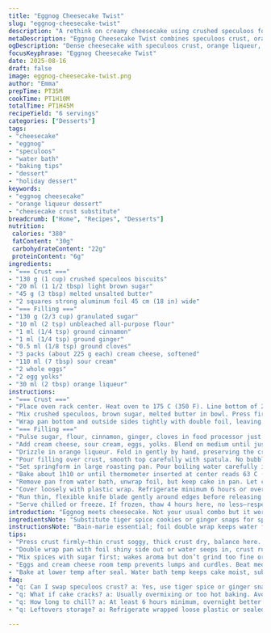 ```yaml
---
title: "Eggnog Cheesecake Twist"
slug: "eggnog-cheesecake-twist"
description: "A rethink on creamy cheesecake using crushed speculoos for the crust instead of graham crackers; adds subtle spice and caramel undertones. Dark spiced rum swapped with orange liqueur for brightness. Slightly less sugar balances eggnog’s sweetness. The bake in water bath ensures crack-free, even texture. Texture is dense but silky, tang pops from sour cream. Cinnamon, ginger, nutmeg mingle but powdered cloves replace nutmeg for a twist. Six servings, cake chills slowly overnight to set. Patience counts here; avoid rushing cooling."
metaDescription: "Eggnog Cheesecake Twist combines speculoos crust, orange liqueur brightness, and spiced filling baked in water bath for dense, tangy texture with a slow chill finish."
ogDescription: "Dense cheesecake with speculoos crust, orange liqueur, warming spices and water bath bake for crack-free dense tangy texture; chill slow, serve chilled."
focusKeyphrase: "Eggnog Cheesecake Twist"
date: 2025-08-16
draft: false
image: eggnog-cheesecake-twist.png
author: "Emma"
prepTime: PT35M
cookTime: PT1H10M
totalTime: PT1H45M
recipeYield: "6 servings"
categories: ["Desserts"]
tags:
- "cheesecake"
- "eggnog"
- "speculoos"
- "water bath"
- "baking tips"
- "dessert"
- "holiday dessert"
keywords:
- "eggnog cheesecake"
- "orange liqueur dessert"
- "cheesecake crust substitute"
breadcrumb: ["Home", "Recipes", "Desserts"]
nutrition: 
 calories: "380"
 fatContent: "30g"
 carbohydrateContent: "22g"
 proteinContent: "6g"
ingredients:
- "=== Crust ==="
- "130 g (1 cup) crushed speculoos biscuits"
- "20 ml (1 1/2 tbsp) light brown sugar"
- "45 g (3 tbsp) melted unsalted butter"
- "2 squares strong aluminum foil 45 cm (18 in) wide"
- "=== Filling ==="
- "130 g (2/3 cup) granulated sugar"
- "10 ml (2 tsp) unbleached all-purpose flour"
- "1 ml (1/4 tsp) ground cinnamon"
- "1 ml (1/4 tsp) ground ginger"
- "0.5 ml (1/8 tsp) ground cloves"
- "3 packs (about 225 g each) cream cheese, softened"
- "110 ml (7 tbsp) sour cream"
- "2 whole eggs"
- "2 egg yolks"
- "30 ml (2 tbsp) orange liqueur"
instructions:
- "=== Crust ==="
- "Place oven rack center. Heat oven to 175 C (350 F). Line bottom of 20 cm (8 in) springform pan with parchment paper."
- "Mix crushed speculoos, brown sugar, melted butter in bowl. Press firmly into pan bottom and up one-third of sidewalls. Press hard; specs and fats bind here. Bake 13 minutes till edges smell toasted and set. Cool fully. Butter sidewalls generously—prevents sticking later and gives clean edges."
- "Wrap pan bottom and outside sides tightly with double foil, leaving a bit extending up the rim. This stops water seeping into crust during bain-marie. Lower oven temp to 160 C (325 F)."
- "=== Filling ==="
- "Pulse sugar, flour, cinnamon, ginger, cloves in food processor just to mix thoroughly, wakes spices without overheating."
- "Add cream cheese, sour cream, eggs, yolks. Blend on medium until just smooth—avoid whipping air; too much means cracks later. Stop, scrape sides with spatula. No lumps here."
- "Drizzle in orange liqueur. Fold in gently by hand, preserving the creamy texture."
- "Pour filling over crust, smooth top carefully with spatula. No bubbles; don’t overwork."
- "Set springform in large roasting pan. Pour boiling water carefully in pan until halfway up sides—listen to the soft splash and see water ripple at edges."
- "Bake about 1h10 or until thermometer inserted at center reads 63 C (145 F). Surface will still slightly wobble but firm to touch. Important—too much browning bad; want soft glow, not golden brown crown."
- "Remove pan from water bath, unwrap foil, but keep cake in pan. Let cool on wire rack for 1 hour till lukewarm, edges set but not cold."
- "Cover loosely with plastic wrap. Refrigerate minimum 6 hours or overnight; chilling firms it, mellows the flavor."
- "Run thin, flexible knife blade gently around edges before releasing springform side. Helps to free from pan without cracking crust or tearing sides."
- "Serve chilled or freeze. If frozen, thaw 4 hours here, no less—respect texture development."
introduction: "Eggnog meets cheesecake. Not your usual combo but it works. Speculoos crust instead of graham crackers adds deeper spice, caramel notes. Orange liqueur swaps for rum, gives brightness, changes the song. Sugar dialed back for balance, eggnog already sweet. Water bath baking is non-negotiable, prevents cracking. Texture dense with creamy tang thanks to sour cream. The slow chill overnight is not just tradition, it’s law. Learned that hard after a few cracked disasters. Light wobble in the center means done — test with poke. Buttering the pan edges is what prevents it sticking to the sides, major lesson learned the hard way. Wrap that pan in double foil, shiny sides out, or risk water seeping in and ruining the crust. Patience pays off; this cake demands respect. Cooling and reheating times crucial for that clean slice and silky mouthfeel. If crust soggy, pressed crust too thin or water bath seal failed. Trust the signs, smell those baking spices fill the kitchen, and dive in when it's just right."
ingredientsNote: "Substitute tiger spice cookies or ginger snaps for speculoos if unavailable; brings similar warmth. Brown sugar over white sugar adds deeper flavor; edge your sweetness down if eggnog pre-sweetened. Use full-fat cream cheese, no shortcuts on creaminess. Sour cream adds tang and moisture—don’t swap for yogurt; texture differs. Orange liqueur here simulates rum’s warmth but brightens; can swap for spiced rum or brandy but go easy on quantity or overpower. Flour keeps filling from weeping; never skip. If eggs too cold, curdling risk—bring to room temp beforehand. Foil wrap key: double layer shiny side out to reflect heat and prevent water infiltration. Crust needs firm, not crumbly; press hard and bake until edges firm, smell fragrant, no pale spots. Buttering pan sides prevents cracks and helps unmolding easier—lesson from past mishaps. "
instructionsNote: "Bain-marie essential; foil double wrap keeps water from creeping inside crust, ruining texture. Assemble carefully—too much water splashing leads to soggy crust. Use boiling water for quick temp hit, don’t fill after cake in oven or lose even heat. Bring eggs and cream cheese to room temp before mixing; prevents lumps and overmixing. Blend spices with sugar before adding to cream cheese so aroma releases but doesn’t clump. Blend till just smooth; overwhip and you get bubbles making cracks later. Scrape sides well. Pour gently to avoid incorporating air. Cake wobble test after bake essential—overbaked means dry, underbaked too soft. Cool slowly on rack before refrigerating; rapid chill causes cracks or condensation. Cover loosely, not tight at start, avoids soggy tops. Refrigerate minimum 6 hours, longer better. Run knife along edges before removing trap air and prevent sticking—clean cuts. Freeze with solid cover, defrost slowly 4 hours minimum to avoid water release. Always serve chilled; warmth kills texture."
tips:
- "Press crust firmly—thin crust soggy, thick crust dry, balance here. Bake till fragrant, edges toasted smell signals done. Butter sides well or release gets ugly; stickiness is chaos later."
- "Double wrap pan with foil shiny side out or water seeps in, crust ruins fast. Hold foil steady, no loose spots; water bath heat will sneak under. Double layer crucial or soggy base guaranteed."
- "Mix spices with sugar first; wakes aroma but don’t grind too fine or flavor conflicts. Use fresh ground cinnamon ginger cloves; powdered cloves replace nutmeg here, shifts profile sharply."
- "Eggs and cream cheese room temp prevents lumps and curdles. Beat medium speed; over-whip brings air bubbles and cracks. Stop early, scrape sides clean—smooth but no fluff, keeps texture dense yet creamy."
- "Bake at lower temp after seal. Water bath temp keeps cake moist, subtle wobble center means just right doneness; poking too often kills moisture. Too brown edges means oven too hot or too long."
faq:
- "q: Can I swap speculoos crust? a: Yes, use tiger spice or ginger snaps; similar spices but texture may vary. Press hard, bake carefully. Crumbly crumbs need more butter; wet crumbs less. Adjust sugar for sweetness difference."
- "q: What if cake cracks? a: Usually overmixing or too hot baking. Avoid whipping air, keep foil wrap tight; water bath helps. Smaller pan sometimes heats faster, watch closely. Cooling too fast also cracks cake skin."
- "q: How long to chill? a: At least 6 hours minimum, overnight better. Chill slow on wire rack first hour before fridge slows condensation. Covers loose first to avoid soggy top then tighten after 30 minutes."
- "q: Leftovers storage? a: Refrigerate wrapped loose plastic or sealed container up to 4 days; freezes well if wrapped tightly, thaw slow 4 hours minimum. Don’t microwave crust or texture suffers. Serve cold always."

---
```

